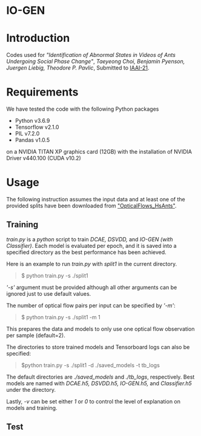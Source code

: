# IO-GEN

# Introduction

Codes used for 
*"Identification of Abnormal States in Videos of Ants Undergoing Social Phase Change"*,
*Taeyeong Choi, Benjamin Pyenson, Juergen Liebig, Theodore P. Pavlic*, 
Submitted to [IAAI-21](https://aaai.org/Conferences/AAAI-21/iaai-21-call/). 

# Requirements
We have tested the code with the following Python packages
- Python v3.6.9
- Tensorflow v2.1.0
- PIL v7.2.0
- Pandas v1.0.5

on a NVIDIA TITAN XP graphics card (12GB) with the installation of NVIDIA Driver v440.100 (CUDA v10.2)

# Usage 

The following instruction assumes the input data and at least one of the provided splits have been downloaded from ["OpticalFlows_HsAnts"](https://github.com/ctyeong/OpticalFlows_HsAnts).

## Training 
*train.py* is a *python* script to train *DCAE, DSVDD,* and *IO-GEN (with Classifier)*. Each model is evaluated per epoch, and it is saved into a specified directory as the best performance has been achieved.

Here is an example to run *train.py* with *split1* in the current directory.
> $ python train.py -s ./split1

*'-s'* argument must be provided although all other arguments can be ignored just to use default values.

The number of optical flow pairs per input can be specified by *'-m'*: 
> $ python train.py -s ./split1 -m 1

This prepares the data and models to only use one optical flow observation per sample (default=2).

The directories to store trained models and Tensorboard logs can also be specified:
> $python train.py -s ./split1 -d ./saved_models -t tb_logs

The default directories are *./saved_models* and *./tb_logs*, respectively. Best models are named with *DCAE.h5, DSVDD.h5, IO-GEN.h5,* and *Classifier.h5* under the directory.

Lastly, *-v* can be set either *1* or *0* to control the level of explanation on models and training. 

## Test
